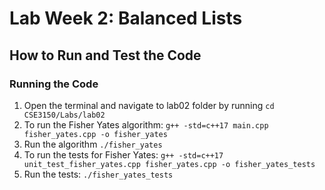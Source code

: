 # Lab Week 2: Balanced Lists

## How to Run and Test the Code

### Running the Code
1. Open the terminal and navigate to lab02 folder by running `cd CSE3150/Labs/lab02`
2. To run the Fisher Yates algorithm: `g++ -std=c++17 main.cpp fisher_yates.cpp -o fisher_yates`
3. Run the algorithm `./fisher_yates`
4. To run the tests for Fisher Yates: `g++ -std=c++17 unit_test_fisher_yates.cpp fisher_yates.cpp -o fisher_yates_tests`
5. Run the tests: `./fisher_yates_tests`